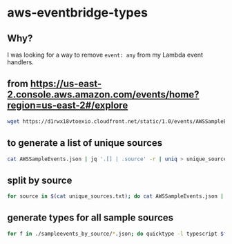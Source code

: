 # aws-eventbridge-types

## Why?
I was looking for a way to remove `event: any` from my Lambda event handlers.

## from https://us-east-2.console.aws.amazon.com/events/home?region=us-east-2#/explore
```sh
wget https://d1rwx18vtoexio.cloudfront.net/static/1.0/events/AWSSampleEvents.json
```

## to generate a list of unique sources
```sh
cat AWSSampleEvents.json | jq '.[] | .source' -r | uniq > unique_sources.txt
```

## split by source
```sh
for source in $(cat unique_sources.txt); do cat AWSSampleEvents.json | jq '[.[] | select(.source == "'$source'")]' > ./sampleevents_by_source/$source.json; done
```

## generate types for all sample sources
```sh
for f in ./sampleevents_by_source/*.json; do quicktype -l typescript $f > ./types/$(basename $f .json).ts; done
```